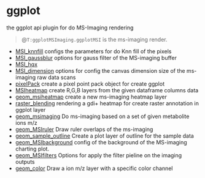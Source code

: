 ﻿# ggplot

the ggplot api plugin for do MS-Imaging rendering
> @``T:ggplotMSImaging.ggplotMSI`` is the ms-imaging render.

+ [MSI_knnfill](ggplot/MSI_knnfill.1) configs the parameters for do Knn fill of the pixels
+ [MSI_gaussblur](ggplot/MSI_gaussblur.1) options for gauss filter of the MS-imaging buffer
+ [MSI_hqx](ggplot/MSI_hqx.1) 
+ [MSI_dimension](ggplot/MSI_dimension.1) options for config the canvas dimension size of the ms-imaging raw data scans
+ [pixelPack](ggplot/pixelPack.1) create a pixel point pack object for create ggplot
+ [MSIheatmap](ggplot/MSIheatmap.1) create R,G,B layers from the given dataframe columns data
+ [geom_msiheatmap](ggplot/geom_msiheatmap.1) create a new ms-imaging heatmap layer
+ [raster_blending](ggplot/raster_blending.1) rendering a gdi+ heatmap for create raster annotation in ggplot layer
+ [geom_msimaging](ggplot/geom_msimaging.1) Do ms-imaging based on a set of given metabolite ions m/z
+ [geom_MSIruler](ggplot/geom_MSIruler.1) Draw ruler overlaps of the ms-imaging
+ [geom_sample_outline](ggplot/geom_sample_outline.1) Create a plot layer of outline for the sample data
+ [geom_MSIbackground](ggplot/geom_MSIbackground.1) config of the background of the MS-imaging charting plot.
+ [geom_MSIfilters](ggplot/geom_MSIfilters.1) Options for apply the filter pieline on the imaging outputs
+ [geom_color](ggplot/geom_color.1) Draw a ion m/z layer with a specific color channel
